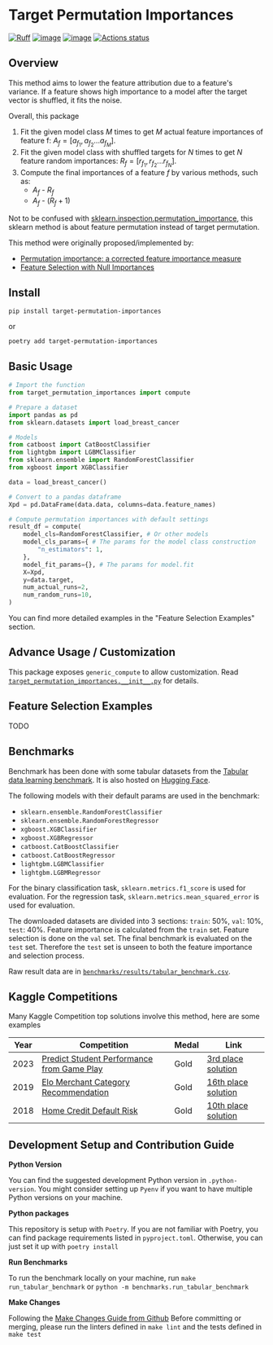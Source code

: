 # Target Permutation Importances

[![Ruff](https://img.shields.io/endpoint?url=https://raw.githubusercontent.com/charliermarsh/ruff/main/assets/badge/v2.json)](https://github.com/kingychiu/target-permutation-importances)
[![image](https://img.shields.io/pypi/v/target-permutation-importances.svg)](https://pypi.python.org/pypi/target-permutation-importances)
[![image](https://img.shields.io/pypi/pyversions/target-permutation-importances.svg)](https://pypi.python.org/pypi/target-permutation-importances)
[![Actions status](https://github.com/kingychiu/target-permutation-importances/workflows/CI/badge.svg)](https://github.com/kingychiu/target-permutation-importances/actions/workflows/main.yaml)



## Overview
This method aims to lower the feature attribution due to a feature's variance.
If a feature shows high importance to a model after the target vector is shuffled, it fits the noise.

Overall, this package 

1. Fit the given model class $M$ times to get $M$ actual feature importances of feature f: $A_f = [a_{f_1},a_{f_2}...a_{f_M}]$.
2. Fit the given model class with shuffled targets for $N$ times to get $N$ feature random importances: $R_f = [r_{f_1},r_{f_2}...r_{f_N}]$.
3. Compute the final importances of a feature $f$ by various methods, such as:
    - $A_f$ - $R_f$
    - $A_f$ - ($R_f + 1)$

Not to be confused with [sklearn.inspection.permutation_importance](https://scikit-learn.org/stable/modules/generated/sklearn.inspection.permutation_importance.html#sklearn.inspection.permutation_importance),
this sklearn method is about feature permutation instead of target permutation.

This method were originally proposed/implemented by:
- [Permutation importance: a corrected feature importance measure](https://academic.oup.com/bioinformatics/article/26/10/1340/193348)
- [Feature Selection with Null Importances
](https://www.kaggle.com/code/ogrellier/feature-selection-with-null-importances/notebook)


## Install

```
pip install target-permutation-importances
```
or
```
poetry add target-permutation-importances
```

## Basic Usage

```python
# Import the function
from target_permutation_importances import compute

# Prepare a dataset
import pandas as pd
from sklearn.datasets import load_breast_cancer

# Models
from catboost import CatBoostClassifier
from lightgbm import LGBMClassifier
from sklearn.ensemble import RandomForestClassifier
from xgboost import XGBClassifier

data = load_breast_cancer()

# Convert to a pandas dataframe
Xpd = pd.DataFrame(data.data, columns=data.feature_names)

# Compute permutation importances with default settings
result_df = compute(
    model_cls=RandomForestClassifier, # Or other models
    model_cls_params={ # The params for the model class construction
        "n_estimators": 1,
    },
    model_fit_params={}, # The params for model.fit
    X=Xpd,
    y=data.target,
    num_actual_runs=2,
    num_random_runs=10,
)
```

You can find more detailed examples in the "Feature Selection Examples" section.

## Advance Usage / Customization
This package exposes `generic_compute` to allow customization.
Read [`target_permutation_importances.__init__.py`](target_permutation_importances/__init__.py) for details.


## Feature Selection Examples
TODO

## Benchmarks

Benchmark has been done with some tabular datasets from the [Tabular data learning benchmark](https://github.com/LeoGrin/tabular-benchmark/tree/main). It is also
hosted on [Hugging Face](https://huggingface.co/datasets/inria-soda/tabular-benchmark).

The following models with their default params are used in the benchmark:
- `sklearn.ensemble.RandomForestClassifier`
- `sklearn.ensemble.RandomForestRegressor`
- `xgboost.XGBClassifier`
- `xgboost.XGBRegressor`
- `catboost.CatBoostClassifier`
- `catboost.CatBoostRegressor`
- `lightgbm.LGBMClassifier`
- `lightgbm.LGBMRegressor`

For the binary classification task, `sklearn.metrics.f1_score` is used for evaluation. For the regression task, `sklearn.metrics.mean_squared_error` is used for evaluation.

The downloaded datasets are divided into 3 sections: `train`: 50%, `val`: 10%, `test`: 40%.
Feature importance is calculated from the `train` set. Feature selection is done on the `val` set. 
The final benchmark is evaluated on the `test` set. Therefore the `test` set is unseen to both the feature importance and selection process.


Raw result data are in [`benchmarks/results/tabular_benchmark.csv`](benchmarks/results/tabular_benchmark.csv).

## Kaggle Competitions
Many Kaggle Competition top solutions involve this method, here are some examples

| Year | Competition                                                                                                                  | Medal | Link                                                                                                                                        |
| ---- | ---------------------------------------------------------------------------------------------------------------------------- | ----- | ------------------------------------------------------------------------------------------------------------------------------------------- |
| 2023 | [Predict Student Performance from Game Play](https://www.kaggle.com/competitions/predict-student-performance-from-game-play) | Gold  | [3rd place solution](https://www.kaggle.com/competitions/predict-student-performance-from-game-play/discussion/420235)                      |
| 2019 | [Elo Merchant Category Recommendation](https://www.kaggle.com/competitions/elo-merchant-category-recommendation/overview)    | Gold  | [16th place solution]([-play/discussion/420235](https://www.kaggle.com/competitions/elo-merchant-category-recommendation/discussion/82166)) |
| 2018 | [Home Credit Default Risk](https://www.kaggle.com/competitions/home-credit-default-risk/overview)                            | Gold  | [10th place solution](https://www.kaggle.com/competitions/home-credit-default-risk/discussion/64598)                                        |


## Development Setup and Contribution Guide
**Python Version**

You can find the suggested development Python version in `.python-version`.
You might consider setting up `Pyenv` if you want to have multiple Python versions on your machine.

**Python packages**

This repository is setup with `Poetry`. If you are not familiar with Poetry, you can find package requirements listed in `pyproject.toml`. 
Otherwise, you can just set it up with `poetry install`

**Run Benchmarks**

To run the benchmark locally on your machine, run `make run_tabular_benchmark` or `python -m benchmarks.run_tabular_benchmark`

**Make Changes**

Following the [Make Changes Guide from Github](https://github.com/github/docs/blob/main/CONTRIBUTING.md#make-changes)
Before committing or merging, please run the linters defined in `make lint` and the tests defined in `make test`

